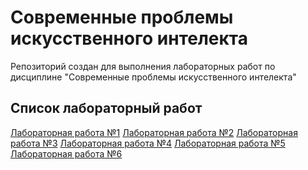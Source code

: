 # Современные проблемы искусственного интелекта

Репозиторий создан для выполнения лабораторных работ по дисциплине "Современные проблемы искусственного интелекта"

## Список лабораторный работ

[Лабораторная работа №1](https://github.com/KorabliovKirill/Modern-Problems-of-Artificial-Intelligence/tree/main/Lab_1)
[Лабораторная работа №2]()
[Лабораторная работа №3]()
[Лабораторная работа №4]()
[Лабораторная работа №5]()
[Лабораторная работа №6]()